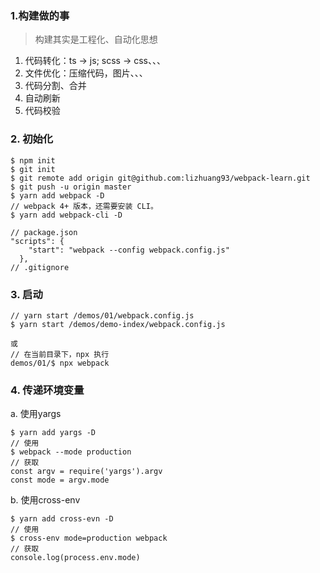 ### 1.构建做的事
> 构建其实是工程化、自动化思想
1. 代码转化：ts -> js; scss -> css、、、
2. 文件优化：压缩代码，图片、、、
3. 代码分割、合并
4. 自动刷新
5. 代码校验
### 2. 初始化
```
$ npm init
$ git init
$ git remote add origin git@github.com:lizhuang93/webpack-learn.git
$ git push -u origin master
$ yarn add webpack -D
// webpack 4+ 版本，还需要安装 CLI。
$ yarn add webpack-cli -D

// package.json
"scripts": {
    "start": "webpack --config webpack.config.js"
  },
// .gitignore
```
### 3. 启动
```
// yarn start /demos/01/webpack.config.js
$ yarn start /demos/demo-index/webpack.config.js

或
// 在当前目录下，npx 执行
demos/01/$ npx webpack
```
### 4. 传递环境变量
a. 使用yargs
```
$ yarn add yargs -D
// 使用
$ webpack --mode production
// 获取
const argv = require('yargs').argv
const mode = argv.mode
```
b. 使用cross-env
```
$ yarn add cross-evn -D
// 使用
$ cross-env mode=production webpack
// 获取
console.log(process.env.mode)
```